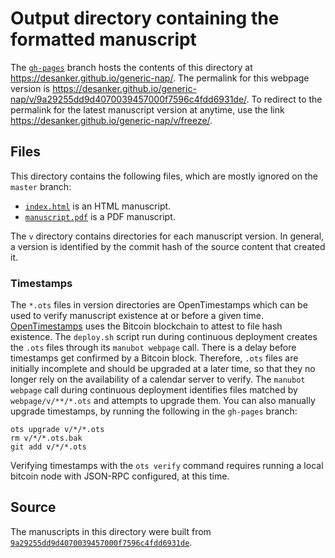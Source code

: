 # Output directory containing the formatted manuscript

The [`gh-pages`](https://github.com/desanker/generic-nap/tree/gh-pages) branch hosts the contents of this directory at <https://desanker.github.io/generic-nap/>.
The permalink for this webpage version is <https://desanker.github.io/generic-nap/v/9a29255dd9d4070039457000f7596c4fdd6931de/>.
To redirect to the permalink for the latest manuscript version at anytime, use the link <https://desanker.github.io/generic-nap/v/freeze/>.

## Files

This directory contains the following files, which are mostly ignored on the `master` branch:

+ [`index.html`](index.html) is an HTML manuscript.
+ [`manuscript.pdf`](manuscript.pdf) is a PDF manuscript.

The `v` directory contains directories for each manuscript version.
In general, a version is identified by the commit hash of the source content that created it.

### Timestamps

The `*.ots` files in version directories are OpenTimestamps which can be used to verify manuscript existence at or before a given time.
[OpenTimestamps](https://opentimestamps.org/) uses the Bitcoin blockchain to attest to file hash existence.
The `deploy.sh` script run during continuous deployment creates the `.ots` files through its `manubot webpage` call.
There is a delay before timestamps get confirmed by a Bitcoin block.
Therefore, `.ots` files are initially incomplete and should be upgraded at a later time, so that they no longer rely on the availability of a calendar server to verify.
The `manubot webpage` call during continuous deployment identifies files matched by `webpage/v/**/*.ots` and attempts to upgrade them.
You can also manually upgrade timestamps, by running the following in the `gh-pages` branch:

```shell
ots upgrade v/*/*.ots
rm v/*/*.ots.bak
git add v/*/*.ots
```

Verifying timestamps with the `ots verify` command requires running a local bitcoin node with JSON-RPC configured, at this time.

## Source

The manuscripts in this directory were built from
[`9a29255dd9d4070039457000f7596c4fdd6931de`](https://github.com/desanker/generic-nap/commit/9a29255dd9d4070039457000f7596c4fdd6931de).
